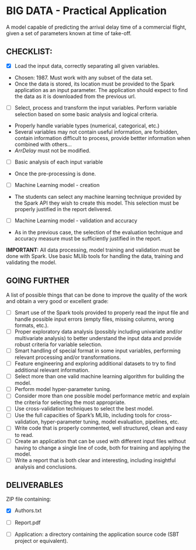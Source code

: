 # BIG DATA - Practical Application
A model capable of predicting the arrival delay time of a commercial flight, given a set of parameters known at time of take-off.

## CHECKLIST:

- [x] Load the input data, correctly separating all given variables.
- Chosen: 1987. Must work with any subset of the data set.
- Once the data is stored, its location must be provided to the
Spark application as an input parameter. The application should expect to find the data as it is downloaded from the previous
url.

- [ ] Select, process and transform the input variables. Perform variable selection based on some basic analysis and logical criteria.
- Properly handle variable types (numerical, categorical, etc.)
- Several variables may not contain useful information, are forbidden, contain information difficult to process, provide bettter information when combined with others...
- _ArrDelay_ must not be modified.

- [ ] Basic analysis of each input variable
- Once the pre-processing is done.

- [ ] Machine Learning model - creation
- The students can select any machine learning technique
provided by the Spark API they wish to create this model. This selection must be properly
justified in the report delivered.

- [ ] Machine Learning model - validation and accuracy 
- As in the previous case, the selection of the evaluation technique and accuracy measure must
be sufficiently justified in the report.

**IMPORTANT:** All data processing, model training and validation must be done with Spark. Use basic MLlib tools for handling the data, training and validating the model.


## GOING FURTHER
A list of possible things that can be done to improve the quality of the
work and obtain a very good or excellent grade:

- [ ] Smart use of the Spark tools provided to properly read the input file and handle possible
input errors (empty files, missing columns, wrong formats, etc.).
- [ ] Proper exploratory data analysis (possibly including univariate and/or multivariate
analysis) to better understand the input data and provide robust criteria for variable
selection.
- [ ] Smart handling of special format in some input variables, performing relevant processing
and/or transformations.
- [ ] Feature engineering and exploring additional datasets to try to find additional relevant
information.
- [ ] Select more than one valid machine learning algorithm for building the model.
- [ ] Perform model hyper-parameter tuning.
- [ ] Consider more than one possible model performance metric and explain the criteria for
selecting the most appropriate.
- [ ] Use cross-validation techniques to select the best model.
- [ ] Use the full capacities of Spark’s MLlib, including tools for cross-validation,
hyper-parameter tuning, model evaluation, pipelines, etc.
- [ ] Write code that is properly commented, well structured, clean and easy to read.
- [ ] Create an application that can be used with different input files without having to change
a single line of code, both for training and applying the model.
- [ ] Write a report that is both clear and interesting, including insightful analysis and
conclusions.

## DELIVERABLES
ZIP file containing:

- [x] Authors.txt
- [ ] Report.pdf
- [ ] Application: a directory containing the application source code (SBT project or equivalent).

